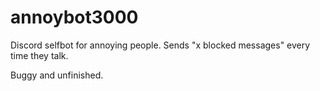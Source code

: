 # annoybot3000
Discord selfbot for annoying people. Sends "x blocked messages" every time they talk.

Buggy and unfinished.
